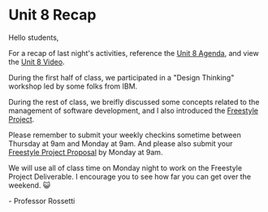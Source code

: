 # Unit 8 Recap

Hello students,

For a recap of last night's activities, reference the [Unit 8 Agenda](https://github.com/prof-rossetti/nyu-info-2335-201805/blob/master/units/unit-8/agenda.md), and view the [Unit 8 Video](http://nyustern.mediasite.com/Mediasite/Play/d8d143facecd40dcad151e813d312fd01d).

During the first half of class, we participated in a "Design Thinking" workshop led by some folks from IBM.

During the rest of class, we breifly discussed some concepts related to the management of software development, and I also introduced the [Freestyle Project](https://github.com/prof-rossetti/nyu-info-2335-201805/blob/master/projects/freestyle/project.md).

Please remember to submit your weekly checkins sometime between Thursday at 9am and Monday at 9am. And please also submit your [Freestyle Project Proposal](https://github.com/prof-rossetti/nyu-info-2335-201805/blob/master/projects/freestyle/proposal.md) by Monday at 9am.

We will use all of class time on Monday night to work on the Freestyle Project Deliverable. I encourage you to see how far you can get over the weekend. :smiley_cat:

\- Professor Rossetti
